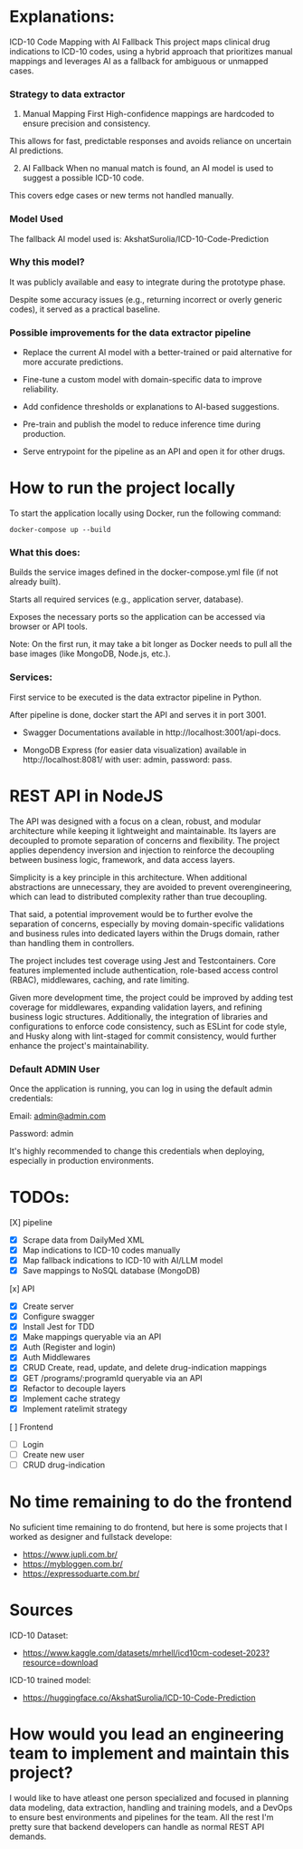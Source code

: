 # Explanations: 
ICD-10 Code Mapping with AI Fallback
This project maps clinical drug indications to ICD-10 codes, using a hybrid approach that prioritizes manual mappings and leverages AI as a fallback for ambiguous or unmapped cases.

### Strategy to data extractor
1. Manual Mapping First
High-confidence mappings are hardcoded to ensure precision and consistency.

This allows for fast, predictable responses and avoids reliance on uncertain AI predictions.

2. AI Fallback
When no manual match is found, an AI model is used to suggest a possible ICD-10 code.

This covers edge cases or new terms not handled manually.

### Model Used
The fallback AI model used is:
AkshatSurolia/ICD-10-Code-Prediction

### Why this model?
It was publicly available and easy to integrate during the prototype phase.

Despite some accuracy issues (e.g., returning incorrect or overly generic codes), it served as a practical baseline.

### Possible improvements for the data extractor pipeline
- Replace the current AI model with a better-trained or paid alternative for more accurate predictions.

- Fine-tune a custom model with domain-specific data to improve reliability.

- Add confidence thresholds or explanations to AI-based suggestions.

- Pre-train and publish the model to reduce inference time during production.

- Serve entrypoint for the pipeline as an API and open it for other drugs.

# How to run the project locally
To start the application locally using Docker, run the following command:

`docker-compose up --build`

### What this does:
Builds the service images defined in the docker-compose.yml file (if not already built).

Starts all required services (e.g., application server, database).

Exposes the necessary ports so the application can be accessed via browser or API tools.

Note: On the first run, it may take a bit longer as Docker needs to pull all the base images (like MongoDB, Node.js, etc.).

### Services:
First service to be executed is the data extractor pipeline in Python.

After pipeline is done, docker start the API and serves it in port 3001. 

- Swagger Documentations available in http://localhost:3001/api-docs.

- MongoDB Express (for easier data visualization) available in http://localhost:8081/ with user: admin, password: pass.

# REST API in NodeJS
The API was designed with a focus on a clean, robust, and modular architecture while keeping it lightweight and maintainable. Its layers are decoupled to promote separation of concerns and flexibility. The project applies dependency inversion and injection to reinforce the decoupling between business logic, framework, and data access layers.

Simplicity is a key principle in this architecture. When additional abstractions are unnecessary, they are avoided to prevent overengineering, which can lead to distributed complexity rather than true decoupling.

That said, a potential improvement would be to further evolve the separation of concerns, especially by moving domain-specific validations and business rules into dedicated layers within the Drugs domain, rather than handling them in controllers.

The project includes test coverage using Jest and Testcontainers. Core features implemented include authentication, role-based access control (RBAC), middlewares, caching, and rate limiting.

Given more development time, the project could be improved by adding test coverage for middlewares, expanding validation layers, and refining business logic structures.
Additionally, the integration of libraries and configurations to enforce code consistency, such as ESLint for code style, and Husky along with lint-staged for commit consistency, would further enhance the project's maintainability.

### Default ADMIN User
Once the application is running, you can log in using the default admin credentials:

Email: admin@admin.com

Password: admin

It's highly recommended to change this credentials when deploying, especially in production environments.

# TODOs:

[X] pipeline
- [x] Scrape data from DailyMed XML
- [x] Map indications to ICD-10 codes manually
- [x] Map fallback indications to ICD-10 with AI/LLM model
- [x] Save mappings to NoSQL database (MongoDB)

[x] API
- [x] Create server
- [x] Configure swagger
- [x] Install Jest for TDD
- [x] Make mappings queryable via an API
- [x] Auth (Register and login)
- [x] Auth Middlewares
- [x] CRUD Create, read, update, and delete drug-indication mappings
- [x] GET /programs/:programId queryable via an API
- [x] Refactor to decouple layers
- [x] Implement cache strategy
- [x] Implement ratelimit strategy

[ ] Frontend
- [ ] Login
- [ ] Create new user
- [ ] CRUD drug-indication

# No time remaining to do the frontend
No suficient time remaining to do frontend, but here is some projects that I worked as designer and fullstack develope:
- https://www.jupli.com.br/
- https://mybloggen.com.br/
- https://expressoduarte.com.br/

# Sources
ICD-10 Dataset: 
- https://www.kaggle.com/datasets/mrhell/icd10cm-codeset-2023?resource=download

ICD-10 trained model:
- https://huggingface.co/AkshatSurolia/ICD-10-Code-Prediction

# How would you lead an engineering team to implement and maintain this project?

I would like to have atleast one person specialized and focused in planning data modeling, data extraction, handling and training models, and a DevOps to ensure best environments and pipelines for the team.  All the rest I'm pretty sure that backend developers can handle as normal REST API demands.